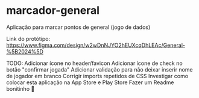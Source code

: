 # marcador-general

Aplicação para marcar pontos de general (jogo de dados)

Link do protótipo: https://www.figma.com/design/w2wDnNJYO2hEUXcqDhLEAc/General-%5B2024%5D

TODO:
Adicionar ícone no header/favicon
Adicionar ícone de check no botão "confirmar jogada"
Adicionar validação para não deixar inserir nome de jogador em branco
Corrigir imports repetidos de CSS
Investigar como colocar esta aplicação na App Store e Play Store
Fazer um Readme bonitinho 🥰
